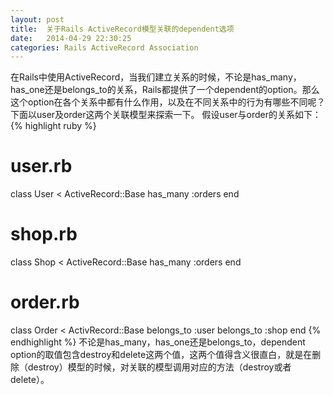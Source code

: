 ```yaml
---
layout: post
title:  关于Rails ActiveRecord模型关联的dependent选项
date:   2014-04-29 22:30:25
categories: Rails ActiveRecord Association
---
```


在Rails中使用ActiveRecord，当我们建立关系的时候，不论是has_many，has_one还是belongs_to的关系，Rails都提供了一个dependent的option。那么这个option在各个关系中都有什么作用，以及在不同关系中的行为有哪些不同呢？下面以user及order这两个关联模型来探索一下。
假设user与order的关系如下：
{% highlight ruby %}
  # user.rb
  class User < ActiveRecord::Base
    has_many :orders
  end
  # shop.rb
  class Shop < ActiveRecord::Base
    has_many :orders
  end
  # order.rb
  class Order < ActivRecord::Base
    belongs_to :user
    belongs_to :shop
  end
{% endhighlight %}
不论是has_many，has_one还是belongs_to，dependent option的取值包含destroy和delete这两个值，这两个值得含义很直白，就是在删除（destroy）模型的时候，对关联的模型调用对应的方法（destroy或者delete）。